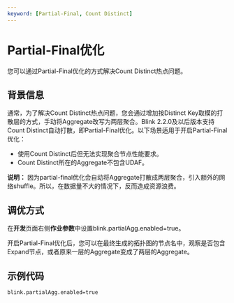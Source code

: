```yaml
---
keyword: [Partial-Final, Count Distinct]
---
```


# Partial-Final优化

您可以通过Partial-Final优化的方式解决Count Distinct热点问题。

## 背景信息

通常，为了解决Count Distinct热点问题，您会通过增加按Distinct Key取模的打散层的方式，手动将Aggregate改写为两层聚合。Blink 2.2.0及以后版本支持Count Distinct自动打散，即Partial-Final优化。以下场景适用于开启Partial-Final优化：

-   使用Count Distinct后但无法实现聚合节点性能要求。
-   Count Distinct所在的Aggregate不包含UDAF。

**说明：** 因为partial-final优化会自动将Aggregate打散成两层聚合，引入额外的网络shuffle。所以，在数据量不大的情况下，反而造成资源浪费。

## 调优方式

在**开发**页面右侧**作业参数**中设置blink.partialAgg.enabled=true。

开启Partial-Final优化后，您可以在最终生成的拓扑图的节点名中，观察是否包含Expand节点，或者原来一层的Aggregate变成了两层的Aggregate。

## 示例代码

```
blink.partialAgg.enabled=true
```


